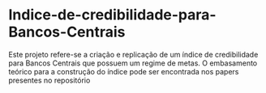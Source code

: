 # Indice-de-credibilidade-para-Bancos-Centrais

Este projeto refere-se a criação e replicação de um índice de credibilidade para Bancos Centrais que possuem um regime de metas. 
O embasamento teórico para a construção do índice pode ser encontrada nos papers presentes no repositório
